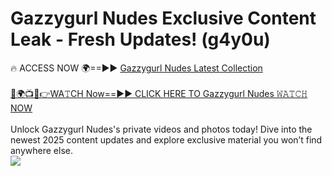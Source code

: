 # Gazzygurl Nudes Exclusive Content Leak - Fresh Updates! (g4y0u)

🔥 ACCESS NOW 🌍==►► <a href="https://tinyurl.com/yc657z5k" rel="nofollow">Gazzygurl Nudes Latest Collection</a>
<br><br>
[🔴🌍📺📱👉WA𝚃CH Now==►► CLICK HERE TO Gazzygurl Nudes 𝚆𝙰𝚃𝙲𝙷 NOW](https://tinyurl.com/yc657z5k)
<br><br>
Unlock Gazzygurl Nudes's private videos and photos today! Dive into the newest 2025 content updates and explore exclusive material you won’t find anywhere else.
<br>
<a href="https://tinyurl.com/yc657z5k" rel="nofollow" data-target="animated-image.originalLink"><img src="https://camo.githubusercontent.com/8a4f000d20f83aca3bf7ec5f350d767afa0574a8a352519fd8cfa583a6f93a33/68747470733a2f2f692e696d6775722e636f6d2f644a486b345a712e676966" data-canonical-src="https://i.imgur.com/dJHk4Zq.gif" style="max-width: 100%; display: inline-block;" data-target="animated-image.originalImage"></a>
<br>
